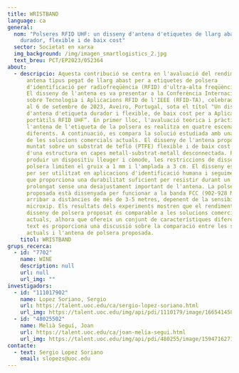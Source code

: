 ```yaml
---
title: WRISTBAND
language: ca
general:
  nom: "Polseres RFID UHF: un disseny d'antena d'etiquetes de llarg abast,
    durador, flexible i de baix cost"
  sector: Societat en xarxa
  img_background: /img/imagen_smartlogistics_2.jpg
  text_breu: PCT/EP2023/052364
about:
  - descripcio: Aquesta contribució se centra en l'avaluació del rendiment d'una
      antena tipus pegat de llarg abast per a etiquetes de polsera
      d'identificació per radiofreqüència (RFID) d'ultra-alta freqüència (UHF).
      El disseny de l'antena es va presentar a la Conferència Internacional
      sobre Tecnologia i Aplicacions RFID de l'IEEE (RFID-TA), celebrada del 4
      al 6 de setembre de 2023, Aveiro, Portugal, sota el títol "Un disseny
      d'antena d'etiqueta durador i flexible, de baix cost per a Aplicacions
      portàtils RFID UHF”. En primer lloc, l'avaluació teòrica i pràctica de
      l'antena de l'etiqueta de la polsera es realitza en quatre escenaris
      diferents. A continuació, es compara la solució estudiada amb una selecció
      de les solucions comercials actuals. El disseny de l'antena proposat està
      muntat sobre un substrat de tefló (PTFE) flexible i de baix cost i consta
      d'una estructura en capes metall-substrat-metall desconnectada. Per
      produir un dispositiu lleuger i còmode, les restriccions de disseny de la
      polsera limiten el gruix a 1 mm i l'amplada a 3 cm. El disseny està pensat
      per ser utilitzat en aplicacions d'identificació humana i seguiment alhora
      que proporciona una durabilitat suficient per resistir durant un període
      prolongat sense una desajustament important de l'antena. La polsera
      proposada està dissenyada per funcionar a la banda FCC (902-928 MHz) i pot
      arribar a distàncies de més de 3-5 metres, depenent de la sensibilitat del
      microxip. Els resultats dels experiments mostren que el rendiment del
      disseny de polsera proposat és comparable a les solucions comercials
      actuals, alhora que ofereix un conjunt de característiques diferents. Al
      text es proporciona una discussió sobre la comparació entre les solucions
      actuals i l'antena de polsera proposada.
    titol: WRISTBAND
grups_recerca:
  - id: "7702"
    name: WINE
    description: null
    url: null
    url_img: ""
investigadors:
  - id: "111017902"
    name: Lopez Soriano, Sergio
    url: https://talent.uoc.edu/ca/sergio-lopez-soriano.html
    url_img: https://talent.uoc.edu/img/api/pdi/1110179/image/1665414585956
  - id: "48025502"
    name: Melià Seguí, Joan
    url: https://talent.uoc.edu/ca/joan-melia-segui.html
    url_img: https://talent.uoc.edu/img/api/pdi/480255/image/1594716271366
contacte:
  - text: Sergio Lopez Soriano
    email: slopezs@uoc.edu
---
```

